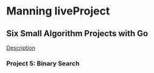 # Manning liveProject

## Six Small Algorithm Projects with Go

[Description](https://www.manning.com/liveprojectseries/six-small-algorithm-projects-with-go)

### Project 5: Binary Search